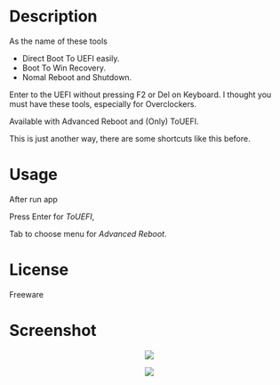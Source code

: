 # Description
As the name of these tools
- Direct Boot To UEFI easily.
- Boot To Win Recovery.
- Nomal Reboot and Shutdown.

Enter to the UEFI without pressing F2 or Del on Keyboard. I thought you must have these tools, especially for Overclockers.

Available with Advanced Reboot and (Only) ToUEFI.

This is just another way, there are some shortcuts like this before.

# Usage

After run app

Press Enter for *ToUEFI*,

Tab to choose menu for *Advanced Reboot*.

# License
Freeware

# Screenshot
<p align="center">
<img src="https://abload.de/img/advm8dfv.png">
</p>
<p align="center">
<img src="https://abload.de/img/touefil8ds0.png"> 
</p>


